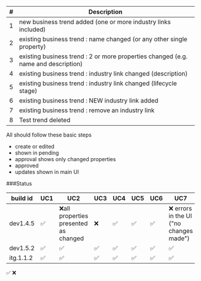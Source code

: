 |#|Description
|---|---|
|1|new business trend added (one or more industry links included)
|2|existing business trend : name changed (or any other single property) 
|3|existing business trend : 2 or more properties changed (e.g. name and description)
|4|existing business trend : industry link changed (description)
|5|existing business trend : industry link changed (lifecycle stage)
|6|existing business trend : NEW industry link added
|7|existing business trend : remove an industry link 
|8|Test trend deleted


All should follow these basic steps

- create or edited
- shown in pending
- approval shows only changed properties
- approved
- updates shown in main UI

###Status

|build id|UC1|UC2|UC3|UC4|UC5|UC6|UC7|UC8|
|---|---|---|---|---|---|---|---|---|
|dev1.4.5|:white_check_mark:|:x:all properties presented as changed|:x:|:white_check_mark:|:white_check_mark:|:white_check_mark:|:x: errors in the UI ("no changes made")|:x: blank page presented for reviewer
|dev1.5.2|:white_check_mark:|:white_check_mark:|:white_check_mark:|:white_check_mark:|:white_check_mark:|:white_check_mark:|:white_check_mark:|:white_check_mark:|
|itg.1.1.2|:white_check_mark:|:white_check_mark:|:white_check_mark:|:white_check_mark:|:white_check_mark:|:white_check_mark:|:white_check_mark:|:white_check_mark:|



:white_check_mark:
:x:
